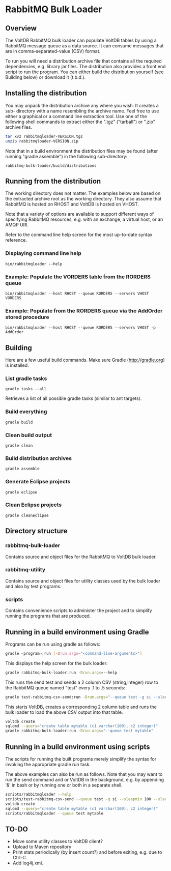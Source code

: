 # RabbitMQ Bulk Loader


## Overview

The VoltDB RabbitMQ bulk loader can populate VoltDB tables by using a
RabbitMQ message queue as a data source. It can consume messages that
are in comma-separated-value (CSV) format.

To run you will need a distribution archive file that contains all the
required dependencies, e.g. library jar files. The distribution also
provides a front end script to run the program. You can either build
the distribution yourself (see Building below) or download it
(t.b.d.).


## Installing the distribution

You may unpack the distribution archive any where you wish. It creates
a sub- directory with a name resembling the archive name. Feel free to
use either a graphical or a command line extraction tool. Use one of
the following shell commands to extract either the ".tgz" ("tarball")
or ".zip" archive files.

```bash
tar xvz rabbitmqloader-VERSION.tgz
unzip rabbitmqloader-VERSION.zip
```

Note that in a build environment the distribution files may be found
(after running "gradle assemble") in the following sub-directory:

```
rabbitmq-bulk-loader/build/distributions
```


## Running from the distribution

The working directory does not matter. The examples below are based on
the extracted archive root as the working directory. They also assume
that RabbitMQ is hosted on RHOST and VoltDB is hosted on VHOST.

Note that a variety of options are available to support different ways
of specifying RabbitMQ resources, e.g. with an exchange, a virtual
host, or an AMQP URI.

Refer to the command line help screen for the most up-to-date syntax
reference.

### Displaying command line help

```
bin/rabbitmqloader --help
```

### Example: Populate the VORDERS table from the RORDERS queue

```
bin/rabbitmqloader --host RHOST --queue RORDERS --servers VHOST VORDERS
```

### Example: Populate from the RORDERS queue via the AddOrder stored procedure

```
bin/rabbitmqloader --host RHOST --queue RORDERS --servers VHOST -p AddOrder
```


## Building

Here are a few useful build commands. Make sure Gradle (http://gradle.org)
is installed.

### List gradle tasks

```
gradle tasks --all
```

Retrieves a list of all possible gradle tasks (similar to ant targets).

### Build everything

```
gradle build
```

### Clean build output

```
gradle clean
```

### Build distribution archives

```
gradle assemble
```

### Generate Eclipse projects

```
gradle eclipse
```

### Clean Eclipse projects

```
gradle cleaneclipse
```


## Directory structure

### rabbitmq-bulk-loader

Contains source and object files for the RabbitMQ to VoltDB bulk loader.

### rabbitmq-utility

Contains source and object files for utility classes used by the
bulk loader and also by test programs.


### scripts

Contains convenience scripts to administer the project and to simplify
running the programs that are produced.



## Running in a build environment using Gradle

Programs can be run using gradle as follows:

```bash
gradle <program>:run [-Drun.args="<command-line-arguments>"]
```

This displays the help screen for the bulk loader:

```bash
gradle rabbitmq-bulk-loader:run -Drun.args=--help
```

This runs the send test and sends a 2 column CSV (string,integer) row
to the RabbitMQ queue named "test" every .1 to .5 seconds:

```bash
gradle test-rabbitmq-csv-send:run -Drun.args="--queue test -g si --sleepmin 100 --sleepmax 500"
```

This starts VoltDB, creates a corresponding 2 column table and runs the
bulk loader to load the above CSV output into that table.

```bash
voltdb create
sqlcmd --query="create table mytable (c1 varchar(100), c2 integer)"
gradle rabbitmq-bulk-loader:run -Drun.args="--queue test mytable"
```

## Running in a build environment using scripts

The scripts for running the built programs merely simplify the syntax
for invoking the appropriate gradle run task.

The above examples can also be run as follows. Note that you may want
to run the send command and or VoltDB in the background, e.g. by
appending '&' in bash or by running one or both in a separate shell.

```bash
scripts/rabbitmqloader --help
scripts/test-rabbitmq-csv-send --queue test -g si --sleepmin 100 --sleepmax 500
voltdb create
sqlcmd --query="create table mytable (c1 varchar(100), c2 integer)"
scripts/rabbitmqloader --queue test mytable
```


## TO-DO

- Move some utility classes to VoltDB client?
- Upload to Maven repository
- Print stats periodically (by insert count?) and before exiting, e.g. due to Ctrl-C.
- Add log4j.xml.
